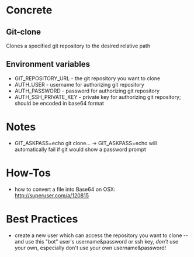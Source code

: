 # Concrete
## Git-clone
Clones a specified git repository to the desired relative path

## Environment variables
- GIT_REPOSITORY_URL - the git repository you want to clone
- AUTH_USER - username for authorizing git repository
- AUTH_PASSWORD - password for authorizing git repository
- AUTH_SSH_PRIVATE_KEY - private key for authorizing git repository; should be encoded in base64 format

# Notes
- GIT_ASKPASS=echo git clone... -> GIT_ASKPASS=echo will automatically fail if git would show a password prompt


# How-Tos
- how to convert a file into Base64 on OSX: http://superuser.com/a/120815


# Best Practices
- create a new user which can access the repository you want to clone
-- and use this "bot" user's username&password or ssh key, _don't_ use your own, especially don't use your own username&password!